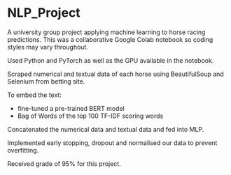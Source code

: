 # NLP_Project

A university group project applying machine learning to horse racing predictions. This was a collaborative Google Colab notebook so coding styles may vary throughout. 

Used Python and PyTorch as well as the GPU available in the notebook.

Scraped numerical and textual data of each horse using BeautifulSoup and Selenium from betting site. 

To embed the text: 
- fine-tuned a pre-trained BERT model
- Bag of Words of the top 100 TF-IDF scoring words

Concatenated the numerical data and textual data and fed into MLP. 

Implemented early stopping, dropout and normalised our data to prevent overfitting. 

Received grade of 95% for this project. 
